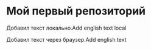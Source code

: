 ﻿# Мой первый репозиторий

Добавил текст локально.Add english text local

Добавил текст через браузер.Add english text

